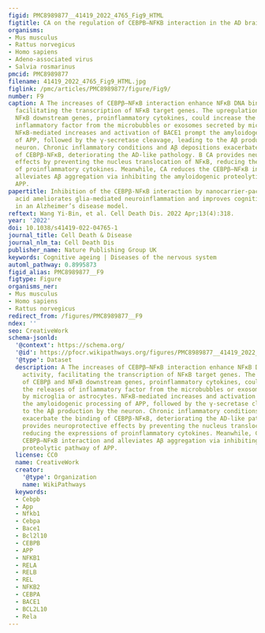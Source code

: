 ```yaml
---
figid: PMC8989877__41419_2022_4765_Fig9_HTML
figtitle: CA on the regulation of CEBPB–NFKB interaction in the AD brain
organisms:
- Mus musculus
- Rattus norvegicus
- Homo sapiens
- Adeno-associated virus
- Salvia rosmarinus
pmcid: PMC8989877
filename: 41419_2022_4765_Fig9_HTML.jpg
figlink: /pmc/articles/PMC8989877/figure/Fig9/
number: F9
caption: A The increases of CEBPβ–NFκB interaction enhance NFκB DNA binding activity,
  facilitating the transcription of NFκB target genes. The upregulation of CEBPβ and
  NFκB downstream genes, proinflammatory cytokines, could increase the releases of
  inflammatory factor from the microbubbles or exosomes secreted by microglia or astrocytes.
  NFκB-mediated increases and activation of BACE1 prompt the amyloidogenic processing
  of APP, followed by the γ-secretase cleavage, leading to the Aβ production by the
  neuron. Chronic inflammatory conditions and Aβ depositions exacerbate the binding
  of CEBPβ-NFκB, deteriorating the AD-like pathology. B CA provides neuroprotective
  effects by preventing the nucleus translocation of NFκB, reducing the expressions
  of proinflammatory cytokines. Meanwhile, CA reduces the CEBPβ–NFκB interaction and
  alleviates Aβ aggregation via inhibiting the amyloidogenic proteolytic pathway of
  APP.
papertitle: Inhibition of the CEBPβ-NFκB interaction by nanocarrier-packaged Carnosic
  acid ameliorates glia-mediated neuroinflammation and improves cognitive function
  in an Alzheimer’s disease model.
reftext: Wang Yi-Bin, et al. Cell Death Dis. 2022 Apr;13(4):318.
year: '2022'
doi: 10.1038/s41419-022-04765-1
journal_title: Cell Death & Disease
journal_nlm_ta: Cell Death Dis
publisher_name: Nature Publishing Group UK
keywords: Cognitive ageing | Diseases of the nervous system
automl_pathway: 0.8995873
figid_alias: PMC8989877__F9
figtype: Figure
organisms_ner:
- Mus musculus
- Homo sapiens
- Rattus norvegicus
redirect_from: /figures/PMC8989877__F9
ndex: ''
seo: CreativeWork
schema-jsonld:
  '@context': https://schema.org/
  '@id': https://pfocr.wikipathways.org/figures/PMC8989877__41419_2022_4765_Fig9_HTML.html
  '@type': Dataset
  description: A The increases of CEBPβ–NFκB interaction enhance NFκB DNA binding
    activity, facilitating the transcription of NFκB target genes. The upregulation
    of CEBPβ and NFκB downstream genes, proinflammatory cytokines, could increase
    the releases of inflammatory factor from the microbubbles or exosomes secreted
    by microglia or astrocytes. NFκB-mediated increases and activation of BACE1 prompt
    the amyloidogenic processing of APP, followed by the γ-secretase cleavage, leading
    to the Aβ production by the neuron. Chronic inflammatory conditions and Aβ depositions
    exacerbate the binding of CEBPβ-NFκB, deteriorating the AD-like pathology. B CA
    provides neuroprotective effects by preventing the nucleus translocation of NFκB,
    reducing the expressions of proinflammatory cytokines. Meanwhile, CA reduces the
    CEBPβ–NFκB interaction and alleviates Aβ aggregation via inhibiting the amyloidogenic
    proteolytic pathway of APP.
  license: CC0
  name: CreativeWork
  creator:
    '@type': Organization
    name: WikiPathways
  keywords:
  - Cebpb
  - App
  - Nfkb1
  - Cebpa
  - Bace1
  - Bcl2l10
  - CEBPB
  - APP
  - NFKB1
  - RELA
  - RELB
  - REL
  - NFKB2
  - CEBPA
  - BACE1
  - BCL2L10
  - Rela
---
```

